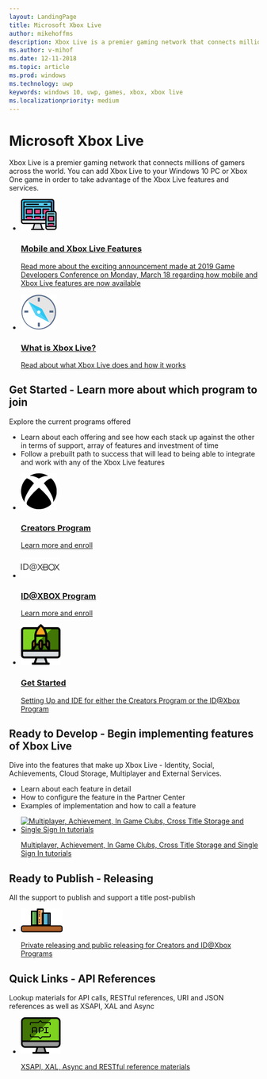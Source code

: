 ```yaml
---
layout: LandingPage
title: Microsoft Xbox Live
author: mikehoffms
description: Xbox Live is a premier gaming network that connects millions of gamers across the world.
ms.author: v-mihof
ms.date: 12-11-2018
ms.topic: article
ms.prod: windows
ms.technology: uwp
keywords: windows 10, uwp, games, xbox, xbox live
ms.localizationpriority: medium
---
```


<h1>Microsoft Xbox Live</h1>

<p>Xbox Live is a premier gaming network that connects millions of gamers across the world. You can add Xbox Live to your Windows 10 PC or Xbox One game in order to take advantage of the Xbox Live features and services.</p>

<ul class="cardsY panelContent cols cols2">
    <li>
        <a href="https://developer.microsoft.com/en-us/games/news-and-events/gdc2019">
            <div class="cardSize">
                <div class="cardPadding">
                    <div class="card">
                        <div class="cardImageOuter">
                            <div class="cardImage">
                                <img src="images/getting_started/mobile-gdc.svg" alt="Mobile and Xbox Live Features" />
                            </div>
                        </div>
                        <div class="cardText">
                            <h3>Mobile and Xbox Live Features</h3>
                            <p>Read more about the exciting announcement made at 2019 Game Developers Conference on Monday, March 18 regarding how mobile and Xbox Live features are now available</p>
                        </div>
                    </div>
                </div>
            </div>
        </a>
    </li>
    <li>
        <a href="/gaming/xbox-live/what-is-xbox-live">
            <div class="cardSize">
                <div class="cardPadding">
                    <div class="card">
                        <div class="cardImageOuter">
                            <div class="cardImage">
                                <img src="images/getting_started/what-is-xbl.svg" alt="What is Xbox Live?" />
                            </div>
                        </div>
                        <div class="cardText"> 
                            <h3>What is Xbox Live?</h3>
                            <p>Read about what Xbox Live does and how it works</p>
                        </div>
                    </div>
                </div>
            </div>
        </a>
    </li>
</ul>

<h2>Get Started - Learn more about which program to join</h2>

<p>Explore the current programs offered</p>

<ul>
    <li>Learn about each offering and see how each stack up against the other in terms of support, array of features and investment of time</li>
    <li>Follow a prebuilt path to success that will lead to being able to integrate and work with any of the Xbox Live features</li>
</ul>

<ul class="cardsY panelContent cols cols2">
    <li>
        <a href="https://www.xbox.com/en-US/developers/creators-program?xr=footnav">
            <div class="cardSize">
                <div class="cardPadding">
                    <div class="card">
                        <div class="cardImageOuter">
                            <div class="cardImage">
                                <img src="images/getting_started/xboxicon1.svg" alt="Creators Program" />
                            </div>
                        </div>
                        <div class="cardText">
                            <h3>Creators Program</h3>
                            <p>Learn more and enroll</p>
                        </div>
                    </div>
                </div>
            </div>
        </a>
    </li>
    <li>
        <a href="https://www.xbox.com/en-US/developers/id">
            <div class="cardSize">
                <div class="cardPadding">
                    <div class="card">
                        <div class="cardImageOuter">
                            <div class="cardImage">
                                <img src="images/getting_started/ID@XBOXicon.svg" alt="ID@XBOX Program" />
                            </div>
                        </div>
                        <div class="cardText">
                            <h3>ID@XBOX Program</h3>
                            <p>Learn more and enroll</p>
                        </div>
                    </div>
                </div>
            </div>
        </a>
    </li>
    <li>
        <a href="/gaming/xbox-live/get-started/">
            <div class="cardSize">
                <div class="cardPadding">
                    <div class="card">
                        <div class="cardImageOuter">
                            <div class="cardImage">
                                <img src="images/getting_started/getstart.svg" alt="Get Started" />
                            </div>
                        </div>
                        <div class="cardText">
                            <h3>Get Started</h3>
                            <p>Setting Up and IDE for either the Creators Program or the ID@Xbox Program</p>
                        </div>
                    </div>
                </div>
            </div>
        </a>
    </li>
</ul>

<h2>Ready to Develop - Begin implementing features of Xbox Live</h2>

<p>Dive into the features that make up Xbox Live - Identity, Social, Achievements, Cloud Storage, Multiplayer and External Services.</p>

<ul>
    <li>Learn about each feature in detail</li>
    <li>How to configure the feature in the Partner Center</li>
    <li>Examples of implementation and how to call a feature</li>
</ul>

<ul class="cardsY panelContent cols">
    <li>
        <a href="">
            <div class="cardSize">
                <div class="cardPadding">
                    <div class="card">
                        <div class="cardImageOuter">
                            <div class="cardImage">
                                <img src="" alt="Multiplayer, Achievement, In Game Clubs, Cross Title Storage and Single Sign In tutorials" />
                            </div>
                        </div>
                        <div class="cardText">
                            <p>Multiplayer, Achievement, In Game Clubs, Cross Title Storage and Single Sign In tutorials</p>
                        </div>
                    </div>
                </div>
            </div>
        </a>
    </li>
</ul>

<h2>Ready to Publish - Releasing</h2>

<p>All the support to publish and support a title post-publish</p>

<ul class="cardsY panelContent cols cols2">
    <li>
        <a href="/gaming/xbox-live/releasing/releasing">
            <div class="cardSize">
                <div class="cardPadding">
                    <div class="card">
                        <div class="cardImageOuter">
                            <div class="cardImage">
                                <img src="images/getting_started/releasing.svg" alt="Private releasing and public releasing for Creators and ID@Xbox Programs" />
                            </div>
                        </div>
                        <div class="cardText">
                            <p>Private releasing and public releasing for Creators and ID@Xbox Programs</p>
                        </div>
                    </div>
                </div>
            </div>
        </a>
    </li>
</ul>

<h2>Quick Links - API References</h2>

<p>Lookup materials for API calls, RESTful references, URI and JSON references as well as XSAPI, XAL and Async</p>

<ul class="cardsY panelContent cols cols2">
    <li>
        <a href="/gaming/xbox-live/api-reference">
            <div class="cardSize">
                <div class="cardPadding">
                    <div class="card">
                        <div class="cardImageOuter">
                            <div class="cardImage">
                                <img src="images/getting_started/apidesktop.svg" alt="XSAPI, XAL, Async and RESTful reference materials" />
                            </div>
                        </div>
                        <div class="cardText">
                            <p>XSAPI, XAL, Async and RESTful reference materials</p>
                        </div>
                    </div>
                </div>
            </div>
        </a>
    </li>
</ul>
